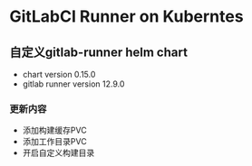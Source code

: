 # GitLabCI Runner on Kuberntes 


## 自定义gitlab-runner  helm chart  
- chart version 0.15.0
- gitlab runner version 12.9.0

### 更新内容
- 添加构建缓存PVC
- 添加工作目录PVC
- 开启自定义构建目录

